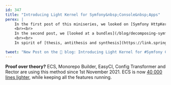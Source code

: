 ```yaml
---
id: 347
title: "Introducing Light Kernel for Symfony&nbsp;Console&nbsp;Apps"
perex: |
    In the first post of this miniseries, we looked on [Symfony HttpKernel package](/blog/when-symfony-http-kernel-is-too-big-hammer-to-use) with critical eye on how it makes projects way too heavy.
    <br><br>
    In the second post, we [looked at a bundles](/blog/decomposing-symfony-kernel-what-does-minimal-symfony-bundle-do) from very raw point of view.
    <br><br>
    In spirit of [thesis, antithesis and synthesis](https://link.springer.com/referenceworkentry/10.1007%2F978-1-4020-8265-8_200183) philosophy, we'll try to combine both parts. We'll find a solution to original question: **How can we run Kernel in Symfony Console Apps without http burdens?**

tweet: "New Post on the 🐘 blog: Introducing Light Kernel for #Symfony Console Apps"
---
```


<div class="card border-warning mt-4">
    <div class="card-header text-black bg-warning shadow">
        <strong>Proof over theory?</strong>
        ECS, Monorepo Builder, EasyCI, Config Transformer and Rector are using this method since 1st November 2021. ECS is now <a href="https://github.com/symplify/easy-coding-standard/commit/278d4d52958c1ca01c21219cb6e14ca4493914ad">40 000 lines lighter</a>, while keeping all the features running.
    </div>
</div>



